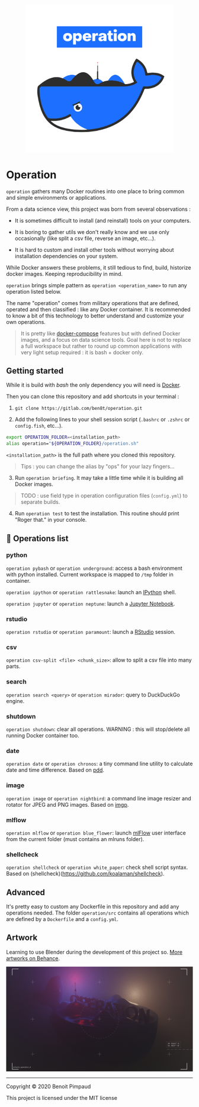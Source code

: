 <div align="center">
<img src="operation/misc/operation.png" width="400" />
</div>

# Operation

`operation` gathers many Docker routines into one place to bring common and simple environments or applications.

From a data science view,  this project was born from several observations :

* It is sometimes difficult to install (and reinstall) tools on your computers.

* It is boring to gather utils we don't really know and we use only occasionally (like split a csv file, reverse an image, etc...).

* It is hard to custom and install other tools without worrying about installation dependencies on your system.

While Docker answers these problems, it still tedious to find, build, historize docker images. Keeping reproducibility in mind.

`operation` brings simple pattern as `operation <operation_name>` to run any operation listed below. 

The name "operation" comes from military operations that are defined, operated and then classified : like any Docker container.
It is recommended to know a bit of this technology to better understand and customize your own operations.

> It is pretty like [docker-compose](https://github.com/docker/compose) features but with defined Docker images, and a focus on data science tools. Goal here is not to replace a full workspace but rather to round up common applications with very light setup required : it is bash + docker only.

## Getting started

While it is build with *bash* the only dependency you will need is [Docker](https://docs.docker.com/install/). 

Then you can clone this repository and add shortcuts in your terminal :

1. `git clone https://gitlab.com/ben8t/operation.git`

2. Add the following lines to your shell session script (`.bashrc` or `.zshrc` or `config.fish`, etc...).

```bash
export OPERATION_FOLDER=<installation_path>
alias operation="${OPERATION_FOLDER}/operation.sh"
```

`<installation_path>` is the full path where you cloned this repository.

> Tips : you can change the alias by "ops" for your lazy fingers...

3. Run `operation briefing`. It may take a little time while it is building all Docker images.

> TODO : use field type in operation configuration files (`config.yml`) to separate builds.

4. Run `operation test` to test the installation. This routine should print "Roger that." in your console.

## :round_pushpin: Operations list

### python

`operation pybash` or `operation underground`: access a bash environment with python installed. Current workspace is mapped to `/tmp` folder in container.

`operation ipython` or `operation rattlesnake`: launch an [IPython](https://ipython.org/) shell.

`operation jupyter` or `operation neptune`: launch a [Jupyter Notebook](https://jupyter.org/).

### rstudio

`operation rstudio` or `operation paramount`: launch a [RStudio](https://rstudio.com/) session.

### csv

`operation csv-split <file> <chunk_size>`: allow to split a csv file into many parts.

### search

`operation search <query>` or `operation mirador`: query to DuckDuckGo engine.

### shutdown

`operation shutdown`: clear all operations. WARNING : this will stop/delete all running Docker container too.

### date

`operation date` or `operation chronos`: a tiny command line utility to calculate date and time difference. Based on [pdd](https://github.com/jarun/pdd).

### image

`operation image` or `operation nightbird`: a command line image resizer and rotator for JPEG and PNG images. Based on [imgp](https://github.com/jarun/imgp).

### mlflow

`operation mlflow` or `operation blue_flower`: launch [mlFlow](https://mlflow.org/) user interface from the current folder (must contains an mlruns folder).

### shellcheck

`operation shellcheck` or `operation white_paper`: check shell script syntax. Based on (shellcheck)(https://github.com/koalaman/shellcheck).

## Advanced

It's pretty easy to custom any Dockerfile in this repository and add any operations needed. The folder `operation/src` contains all operations which are defined by a `Dockerfile` and a `config.yml`.

## Artwork

Learning to use Blender during the development of this project so. [More artworks on Behance](https://www.behance.net/gallery/95156933/Operation).

<div align="center">
<img src="operation/misc/artwork.png" width="800" />
</div>

---

Copyright © 2020 Benoit Pimpaud

This project is licensed under the MIT license
